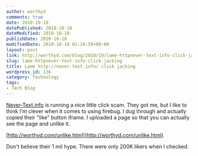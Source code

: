 ```yaml
---
author: worthyd
comments: true
date: 2010-10-18 
datePublished: 2010-10-18  
dateModified: 2010-10-18 
publishDate: 2010-10-18  
modifiedDate: 2010-10-18 01:24:58+00:00
layout: post
link: http://worthyd.com/blog/2010/10/lame-httpnever-text-info-click-jacking/
slug: lame-httpnever-text-info-click-jacking
title: Lame http://never-text.info/ click jacking
wordpress_id: 136
category: Technology
tags:
- Tech Blog
---
```


[Never-Text.info](http://never-text.info) is running a nice little click scam.  They got me, but I like to think I'm clever when it comes to using firebug.  I dug through and actually copied their "like" button iframe.  I uploaded a page so that you can actually see the page and unlike it.

[http://worthyd.com/unlike.html](http://worthyd.com/unlike.html)

Don't believe their 1 mil hype. There were only 200K likers when I checked.
